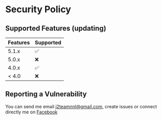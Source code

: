 # Security Policy

## Supported Features (updating)

| Features | Supported |
| - | - |
| 5.1.x | :white_check_mark: |
| 5.0.x | :x: |
| 4.0.x | :white_check_mark: |
| < 4.0 | :x: |

## Reporting a Vulnerability

You can send me email j2teamnnl@gmail.com, create issues or connect directly me on [Facebook](https://www.facebook.com/J2TeamNNL)
